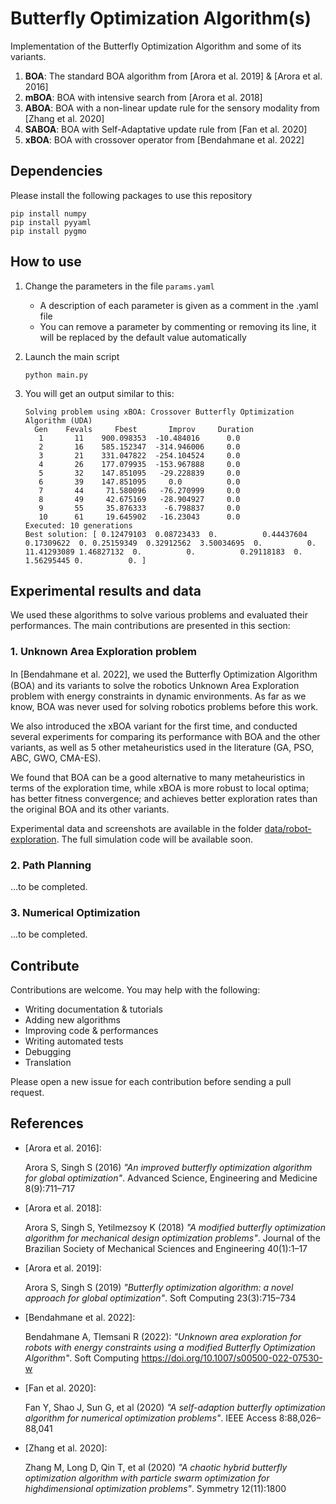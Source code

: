 # Butterfly Optimization Algorithm(s)

Implementation of the Butterfly Optimization Algorithm and some of its variants.
1. **BOA**: The standard BOA algorithm from [Arora et al. 2019] & [Arora et al. 2016]
2. **mBOA**: BOA with intensive search from [Arora et al. 2018]
3. **ABOA**: BOA with a non-linear update rule for the sensory modality from [Zhang et al. 2020]
4. **SABOA**: BOA with Self-Adaptative update rule from [Fan et al. 2020]
5. **xBOA**: BOA with crossover operator from [Bendahmane et al. 2022]



## Dependencies

Please install the following packages to use this repository
```
pip install numpy
pip install pyyaml
pip install pygmo
```


## How to use

1. Change the parameters in the file `params.yaml`

   - A description of each parameter is given as a comment in the .yaml file
   - You can remove a parameter by commenting or removing its line, it will be replaced by the default value automatically

2. Launch the main script
   ```
   python main.py
   ```
3. You will get an output similar to this:
   ```
   Solving problem using xBOA: Crossover Butterfly Optimization Algorithm (UDA)
     Gen    Fevals     Fbest       Improv     Duration
      1       11    900.098353  -10.484016      0.0
      2       16    585.152347  -314.946006     0.0
      3       21    331.047822  -254.104524     0.0
      4       26    177.079935  -153.967888     0.0
      5       32    147.851095   -29.228839     0.0
      6       39    147.851095     0.0          0.0
      7       44     71.580096   -76.270999     0.0
      8       49     42.675169   -28.904927     0.0
      9       55     35.876333    -6.798837     0.0
      10      61     19.645902   -16.23043      0.0
   Executed: 10 generations
   Best solution: [ 0.12479103  0.08723433  0.          0.44437604  0.17309622  0. 0.25159349  0.32912562  3.50034695  0.          0.         11.41293089 1.46827132  0.          0.          0.29118183  0.          1.56295445 0.          0. ]
   ```



## Experimental results and data

We used these algorithms to solve various problems and evaluated their performances. The main contributions are presented in this section:

### **1. Unknown Area Exploration problem**

In [Bendahmane et al. 2022], we used the Butterﬂy Optimization Algorithm (BOA) and its variants to solve the robotics Unknown Area Exploration problem with energy constraints in dynamic environments. As far as we know, BOA was never used for solving robotics problems before this work.

We also introduced the xBOA variant for the first time, and conducted several experiments for comparing its performance with BOA and the other variants, as well as 5 other metaheuristics used in the literature (GA, PSO, ABC, GWO, CMA-ES).

We found that BOA can be a good alternative to many metaheuristics in terms of the exploration
time, while xBOA is more robust to local optima; has better fitness convergence; and achieves better exploration rates than the original BOA
and its other variants.

Experimental data and screenshots are available in the folder [data/robot-exploration](https://github.com/amineHorseman/butterfly-optimization-algorithms/tree/main/data/robot-exploration).
The full simulation code will be available soon.

### **2. Path Planning**

   ...to be completed.

### **3. Numerical Optimization**

   ...to be completed.

## Contribute

Contributions are welcome. You may help with the following:
- Writing documentation & tutorials
- Adding new algorithms
- Improving code & performances
- Writing automated tests
- Debugging
- Translation

Please open a new issue for each contribution before sending a pull request.

## References

- [Arora et al. 2016]:

   Arora S, Singh S (2016) *"An improved butterfly optimization algorithm for global optimization"*. Advanced Science, Engineering and Medicine 8(9):711–717

- [Arora et al. 2018]:

   Arora S, Singh S, Yetilmezsoy K (2018) *"A modified butterfly optimization algorithm for mechanical design optimization problems"*. Journal of the Brazilian Society of Mechanical Sciences and Engineering 40(1):1–17

- [Arora et al. 2019]:

   Arora S, Singh S (2019) *"Butterfly optimization algorithm: a novel approach for global optimization"*. Soft Computing 23(3):715–734

- [Bendahmane et al. 2022]:

   Bendahmane A, Tlemsani R (2022): *"Unknown area exploration for robots with energy constraints using a modified Butterfly Optimization Algorithm"*. Soft Computing https://doi.org/10.1007/s00500-022-07530-w

- [Fan et al. 2020]:

   Fan Y, Shao J, Sun G, et al (2020) *"A self-adaption butterfly optimization algorithm for numerical optimization problems"*. IEEE Access 8:88,026–88,041

- [Zhang et al. 2020]:

   Zhang M, Long D, Qin T, et al (2020) *"A chaotic hybrid butterfly optimization algorithm with particle swarm optimization for highdimensional optimization problems"*. Symmetry 12(11):1800
